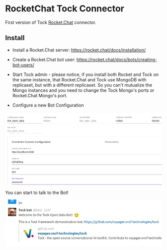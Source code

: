 # RocketChat Tock Connector

First version of Tock [Rocket.Chat](https://rocket.chat/) connector.

## Install

- Install a Rocket.Chat server: https://rocket.chat/docs/installation/          

- Create a Rocket.Chat bot user: https://rocket.chat/docs/bots/creating-bot-users/

- Start Tock admin - please notice, if you install both Rocket and Tock on the same instance,
that Rocket.Chat and Tock use MongoDB with replicaset, but with a different replicaset.
So you can't mutualize the Mongo instances and you need to change the Tock Mongo's ports or Rocket.Chat Mongo's port.

- Configure a new Bot Configuration

 ![RocketChat Bot Configuration Sample](./admin.png)
 
You can start to talk to the Bot!

 ![RocketChat Bot Talk Sample](./rocketchat.png)
